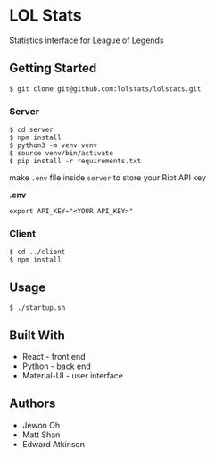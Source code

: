 # LOL Stats
Statistics interface for League of Legends
## Getting Started
```
$ git clone git@github.com:lolstats/lolstats.git
```
### Server
```
$ cd server
$ npm install
$ python3 -m venv venv
$ source venv/bin/activate
$ pip install -r requirements.txt
```
make `.env` file inside `server` to store your Riot API key

**.env**
```
export API_KEY="<YOUR API_KEY>"
```
### Client
```
$ cd ../client
$ npm install
```
## Usage
```
$ ./startup.sh
```
## Built With
* React - front end
* Python - back end
* Material-UI - user interface

## Authors
* Jewon Oh
* Matt Shan
* Edward Atkinson
